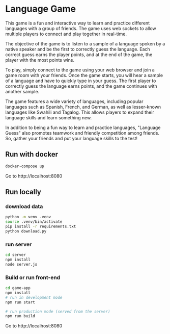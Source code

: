 # Language Game

This game is a fun and interactive way to learn and practice different languages with a group of friends. The game uses web sockets to allow multiple players to connect and play together in real-time.

The objective of the game is to listen to a sample of a language spoken by a native speaker and be the first to correctly guess the language. Each correct guess earns the player points, and at the end of the game, the player with the most points wins.

To play, simply connect to the game using your web browser and join a game room with your friends. Once the game starts, you will hear a sample of a language and have to quickly type in your guess. The first player to correctly guess the language earns points, and the game continues with another sample.

The game features a wide variety of languages, including popular languages such as Spanish, French, and German, as well as lesser-known languages like Swahili and Tagalog. This allows players to expand their language skills and learn something new.

In addition to being a fun way to learn and practice languages, "Language Guess" also promotes teamwork and friendly competition among friends. So, gather your friends and put your language skills to the test!

## Run with docker

```bash
docker-compose up
```

Go to http://localhost:8080

## Run locally

### download data

```bash
python -m venv .venv
source .venv/bin/activate
pip install -r requirements.txt
python download.py
```

### run server

```bash
cd server
npm install
node server.js
```

### Build or run front-end

```bash
cd game-app
npm install
# run in development mode
npm run start

# run production mode (served from the server)
npm run build
```

Go to http://localhost:8080
